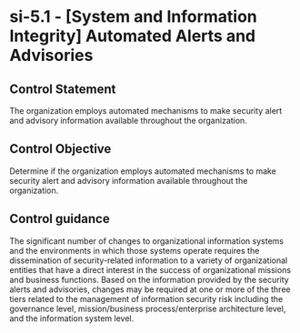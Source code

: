 # si-5.1 - \[System and Information Integrity\] Automated Alerts and Advisories

## Control Statement

The organization employs automated mechanisms to make security alert and advisory information available throughout the organization.

## Control Objective

Determine if the organization employs automated mechanisms to make security alert and advisory information available throughout the organization.

## Control guidance

The significant number of changes to organizational information systems and the environments in which those systems operate requires the dissemination of security-related information to a variety of organizational entities that have a direct interest in the success of organizational missions and business functions. Based on the information provided by the security alerts and advisories, changes may be required at one or more of the three tiers related to the management of information security risk including the governance level, mission/business process/enterprise architecture level, and the information system level.
